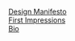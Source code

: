 [Design Manifesto](https://github.com/HanaRybar/english-for-designers/blob/main/01-design-manifesto/manifesto.md)  
[First Impressions](https://github.com/HanaRybar/english-for-designers/blob/main/02-bio/first-impressions.md)  
[Bio](https://github.com/HanaRybar/english-for-designers/blob/main/02-bio/Bio.md)
